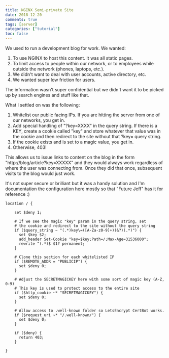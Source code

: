 ```yaml
---
title: NGINX Semi-private Site
date: 2018-12-20
comments: true
tags: [server]
categories: ["tutorial"]
toc: false
---
```


We used to run a development blog for work.  We wanted:

1. To use NGINX to host this content.  It was all static pages.
2. To limit access to people within our network, or to employees while outside the network (phones, laptops, etc.).
3. We didn't want to deal with user accounts, active directory, etc.
4. We wanted super low friction for users. 

<!--more-->

The information wasn't super confidential but we didn't want it to be picked up by search engines and stuff like that.

What I settled on was the following:

1. Whitelist our public facing IPs.  If you are hitting the server from one of our networks, you get in.
2. Add special handling of "?key=XXXX" in the query string.  If there is a KEY, create a cookie called "key" and store whatever that value was in the cookie and then redirect to the site without that ?key= query string.
3. If the cookie exists and is set to a magic value, you get in.
4. Otherwise, 403!

This allows us to issue links to content on the blog in the form "http://blog/article?key=XXXXX" and they would always work regardless of where the user was connecting from.  Once they did that once, subsequent visits to the blog would just work.

It's not super secure or brilliant but it was a handy solution and I'm documentation the configuration here mostly so that "Future Jeff" has it for reference :)

```
location / {

    set $deny 1;

    # If we see the magic "key" param in the query string, set 
    # the cookie and redirect to the site without the query string
    if ($query_string ~ "(.*)key\=([A-Za-z0-9]+)(&?)(.*)") {
      set $key $2;
      add_header Set-Cookie "key=$key;Path=/;Max-Age=31536000";
      rewrite ^(.*)$ $1? permanent;
    }

    # Clone this section for each whitelisted IP
    if ($REMOTE_ADDR = "PUBLICIP") {
      set $deny 0;
    }

    # Adjust the SECRETMAGICKEY here with some sort of magic key (A-Z, 0-9)
    # This key is used to protect access to the entire site
    if ($http_cookie ~* "SECRETMAGICKEY") {
      set $deny 0;
    }

    # Allow access to .well-known folder so LetsEncrypt CertBot works.
    if ($request_uri ~* "/.well-known/") {
      set $deny 0;
    }
 
    if ($deny) {
      return 403;
    }

}
```
